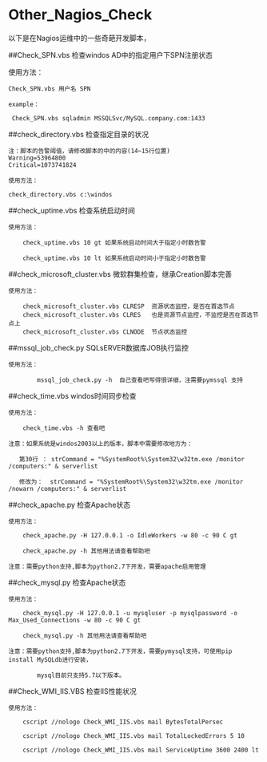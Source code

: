 # Other_Nagios_Check

以下是在Nagios运维中的一些奇葩开发脚本，

##Check_SPN.vbs   检查windos AD中的指定用户下SPN注册状态

使用方法：

    Check_SPN.vbs 用户名 SPN
    
    example：
     
     Check_SPN.vbs sqladmin MSSQLSvc/MySQL.company.com:1433

	 
##check_directory.vbs  检查指定目录的状况
	
	注：脚本的告警阈值，请修改脚本的中的内容(14~15行位置)
	Warning=53964800
	Critical=1073741824
	
	使用方法：
	       
	check_directory.vbs c:\windos
	
	
	
	
##check_uptime.vbs   检查系统启动时间

	使用方法：
	
		check_uptime.vbs 10 gt 如果系统启动时间大于指定小时数告警
		
		check_uptime.vbs 10 lt 如果系统启动时间小于指定小时数告警
		
		
		
##check_microsoft_cluster.vbs   微软群集检查，继承Creation脚本完善

	使用方法：
	
		check_microsoft_cluster.vbs CLRESP  资源状态监控，是否在首选节点
		check_microsoft_cluster.vbs CLRES   也是资源节点监控，不监控是否在首选节点上
		check_microsoft_cluster.vbs	CLNODE  节点状态监控
		
		
##mssql_job_check.py   SQLsERVER数据库JOB执行监控

	使用方法：
	
			mssql_job_check.py -h  自己查看吧写得很详细，注需要pymssql 支持
			

##check_time.vbs  windos时间同步检查


	使用方法：
	
		check_time.vbs -h 查看吧
		
	注意：如果系统是windos2003以上的版本，脚本中需要修改地方为：
	   
	   第30行 ： strCommand = "%SystemRoot%\System32\w32tm.exe /monitor /computers:" & serverlist
	   
	   修改为：  strCommand = "%SystemRoot%\System32\w32tm.exe /monitor /nowarn /computers:" & serverlist
	
##check_apache.py  检查Apache状态

	使用方法：
		
		check_apache.py -H 127.0.0.1 -o IdleWorkers -w 80 -c 90 C gt
	
		check_apache.py -h 其他用法请查看帮助吧
		
	注意：需要python支持,脚本为python2.7下开发，需要apache启用管理
	
	
##check_mysql.py  检查Apache状态

	使用方法：
		
		check_mysql.py -H 127.0.0.1 -u mysqluser -p mysqlpassword -o Max_Used_Connections -w 80 -c 90 C gt
	
		check_mysql.py -h 其他用法请查看帮助吧
		
	注意：需要python支持,脚本为python2.7下开发，需要pymysql支持，可使用pip install MySQLdb进行安装，
	
			mysql目前只支持5.7以下版本。
			
##Check_WMI_IIS.VBS  检查IIS性能状况
	
	使用方法：
		
		cscript //nologo Check_WMI_IIS.vbs mail BytesTotalPersec

		cscript //nologo Check_WMI_IIS.vbs mail TotalLockedErrors 5 10
	
		cscript //nologo Check_WMI_IIS.vbs mail ServiceUptime 3600 2400 lt
		
		
	
	    
		